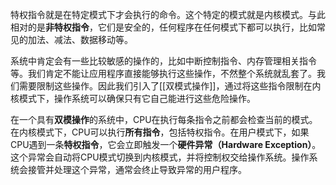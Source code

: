 特权指令就是在特定模式下才会执行的命令。这个特定的模式就是内核模式。与此相对的是**非特权指令**，它们是安全的，任何程序在任何模式下都可以执行，比如常见的加法、减法、数据移动等。

系统中肯定会有一些比较敏感的操作的，比如中断控制指令、内存管理相关指令等。我们肯定不能让应用程序直接能够执行这些操作，不然整个系统就乱套了。我们需要限制这些操作。因此我们引入了[[双模式操作]]，通过将这些指令限制在内核模式下，操作系统可以确保只有它自己能进行这些危险操作。

在一个具有**双模操作**的系统中，CPU在执行每条指令之前都会检查当前的模式。在内核模式下，CPU可以执行**所有指令**，包括特权指令。在用户模式下，如果CPU遇到一条**特权指令**，它会立即触发一个**硬件异常（Hardware Exception）**。这个异常会自动将CPU模式切换到内核模式，并将控制权交给操作系统。操作系统会接管并处理这个异常，通常会终止导致异常的用户程序。